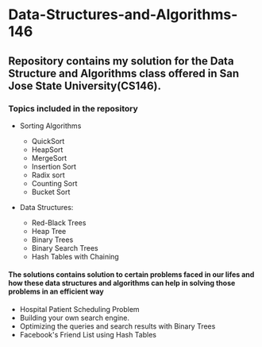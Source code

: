 # Data-Structures-and-Algorithms-146


## Repository contains my solution for the Data Structure and Algorithms class offered in San Jose State University(CS146). 


### Topics included in the repository

* Sorting Algorithms
  * QuickSort
  * HeapSort
  * MergeSort
  * Insertion Sort
  * Radix sort 
  * Counting Sort 
  * Bucket Sort
  
* Data Structures:
  * Red-Black Trees
  * Heap Tree
  * Binary Trees
  * Binary Search Trees
  * Hash Tables with Chaining 
  
#### The solutions contains solution to certain problems faced in our lifes and how these data structures and algorithms can help in solving those problems in an efficient way

  * Hospital Patient Scheduling Problem
  * Building your own search engine.
  * Optimizing the queries and search results with Binary Trees
  * Facebook's Friend List using Hash Tables
